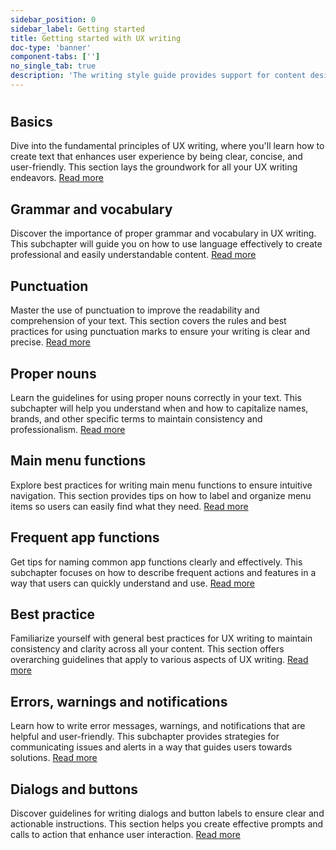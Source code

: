 ```yaml
---
sidebar_position: 0
sidebar_label: Getting started
title: Getting started with UX writing
doc-type: 'banner'
component-tabs: ['']
no_single_tab: true
description: 'The writing style guide provides support for content designers, writers, designers and developers at Siemens. These are the guidelines we use as Siemens to create consistent and clear products within industrial contexts and includes common writing errors to avoid.'
---
```


#

## Basics

Dive into the fundamental principles of UX writing, where you'll learn how to create text that enhances user experience by being clear, concise, and user-friendly. This section lays the groundwork for all your UX writing endeavors. [Read more](./basics)

## Grammar and vocabulary

Discover the importance of proper grammar and vocabulary in UX writing. This subchapter will guide you on how to use language effectively to create professional and easily understandable content. [Read more](./grammar-and-vocabulary)

## Punctuation

Master the use of punctuation to improve the readability and comprehension of your text. This section covers the rules and best practices for using punctuation marks to ensure your writing is clear and precise. [Read more](./punctuation)

## Proper nouns

Learn the guidelines for using proper nouns correctly in your text. This subchapter will help you understand when and how to capitalize names, brands, and other specific terms to maintain consistency and professionalism. [Read more](./proper-nouns)

## Main menu functions

Explore best practices for writing main menu functions to ensure intuitive navigation. This section provides tips on how to label and organize menu items so users can easily find what they need. [Read more](./main-menu-functions)

## Frequent app functions

Get tips for naming common app functions clearly and effectively. This subchapter focuses on how to describe frequent actions and features in a way that users can quickly understand and use. [Read more](./frequent-app-functions)

## Best practice

Familiarize yourself with general best practices for UX writing to maintain consistency and clarity across all your content. This section offers overarching guidelines that apply to various aspects of UX writing. [Read more](./best-practices)

## Errors, warnings and notifications

Learn how to write error messages, warnings, and notifications that are helpful and user-friendly. This subchapter provides strategies for communicating issues and alerts in a way that guides users towards solutions. [Read more](./error-messages)

## Dialogs and buttons

Discover guidelines for writing dialogs and button labels to ensure clear and actionable instructions. This section helps you create effective prompts and calls to action that enhance user interaction. [Read more](./dialogs-and-buttons)
